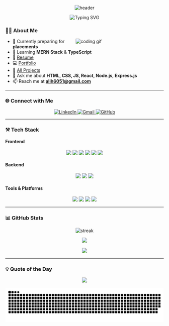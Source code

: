 <!-- HEADER -->
<p align="center">
  <img src="https://capsule-render.vercel.app/api?type=waving&color=0:4DB6AC,100:1976D2&height=250&section=header&text=Hamici%20Amir&fontSize=60&fontColor=ffffff&fontAlignY=40&desc=Full%20Stack%20Developer%20%7C%20MERN%20Specialist&descAlignY=60&descAlign=50" alt="header"/>
</p>

<p align="center">
  <img src="https://readme-typing-svg.demolab.com?font=Fira+Code&size=22&pause=1000&color=4DB6AC&center=true&vCenter=true&width=500&lines=💻+Crafting+clean+code+%26+beautiful+designs;🚀+Building+scalable+MERN+apps;🌱+Always+learning+and+growing" alt="Typing SVG" />
</p>


### 🧑‍💻 About Me
<img align="right" src="https://media.giphy.com/media/qgQUggAC3Pfv687qPC/giphy.gif" width="280" alt="coding gif">

- 🔭 Currently preparing for **placements**  
- 🌱 Learning **MERN Stack** & **TypeScript**  
- 📄 [Resume](https://1drv.ms/b/s!AgPbShu6dL-mg2mrhza2Kzvab5KF?e=LhOIUG)  
- 💻 [Portfolio](https://alih6051.github.io/)  
- 📂 [All Projects](https://github.com/alih6051?tab=repositories)  
- 💬 Ask me about **HTML, CSS, JS, React, Node.js, Express.js**  
- 📫 Reach me at **alih6051@gmail.com**

---

### 🌐 Connect with Me
<p align="center">
  <a href="https://www.linkedin.com/in/mohd-hasan" target="_blank">
    <img src="https://cdn.jsdelivr.net/gh/devicons/devicon/icons/linkedin/linkedin-original.svg" height="40" alt="LinkedIn"/>
  </a>
  <a href="mailto:alih6051@gmail.com" target="_blank">
    <img src="https://cdn-icons-png.flaticon.com/512/732/732200.png" height="40" alt="Gmail"/>
  </a>
  <a href="https://github.com/alih6051" target="_blank">
    <img src="https://cdn.jsdelivr.net/gh/devicons/devicon/icons/github/github-original.svg" height="40" alt="GitHub"/>
  </a>
</p>

---

### ⚒️ Tech Stack

#### **Frontend**
<p align="center">
  <img src="https://cdn.jsdelivr.net/gh/devicons/devicon/icons/html5/html5-original-wordmark.svg" height="50" />
  <img src="https://cdn.jsdelivr.net/gh/devicons/devicon/icons/css3/css3-original-wordmark.svg" height="50" />
  <img src="https://cdn.jsdelivr.net/gh/devicons/devicon/icons/javascript/javascript-original.svg" height="50" />
  <img src="https://cdn.jsdelivr.net/gh/devicons/devicon/icons/react/react-original-wordmark.svg" height="50" />
  <img src="https://cdn.jsdelivr.net/gh/devicons/devicon/icons/redux/redux-original.svg" height="50" />
  <img src="https://cdn.jsdelivr.net/gh/devicons/devicon/icons/typescript/typescript-original.svg" height="50" />
</p>

#### **Backend**
<p align="center">
  <img src="https://cdn.jsdelivr.net/gh/devicons/devicon/icons/nodejs/nodejs-original-wordmark.svg" height="50" />
  <img src="https://cdn.jsdelivr.net/gh/devicons/devicon/icons/express/express-original.svg" height="50" />
  <img src="https://cdn.jsdelivr.net/gh/devicons/devicon/icons/mongodb/mongodb-original-wordmark.svg" height="50" />
</p>

#### **Tools & Platforms**
<p align="center">
  <img src="https://cdn.jsdelivr.net/gh/devicons/devicon/icons/git/git-original-wordmark.svg" height="50" />
  <img src="https://cdn.jsdelivr.net/gh/devicons/devicon/icons/github/github-original.svg" height="50" />
  <img src="https://cdn.jsdelivr.net/gh/devicons/devicon/icons/vscode/vscode-original.svg" height="50" />
  <img src="https://cdn.jsdelivr.net/gh/devicons/devicon/icons/postman/postman-original.svg" height="50" />
</p>

---

### 📊 GitHub Stats
<p align="center">
  <img src="https://github-readme-streak-stats.herokuapp.com?user=alih6051&theme=tokyonight&hide_border=true" alt="streak" />
</p>
<p align="center">
  <img src="https://github-readme-stats.vercel.app/api?username=alih6051&show_icons=true&theme=tokyonight&hide_border=true" />
</p>
<p align="center">
  <img src="https://github-readme-stats.vercel.app/api/top-langs/?username=alih6051&layout=compact&theme=tokyonight&hide_border=true" />
</p>

---

### 💡 Quote of the Day
<p align="center">
  <img src="https://quotes-github-readme.vercel.app/api?type=horizontal&theme=merko" />
</p>

<p align="center">
  <img src="https://raw.githubusercontent.com/1999AZZAR/1999AZZAR/main/resources/img/grid-snake.svg" />
</p>
